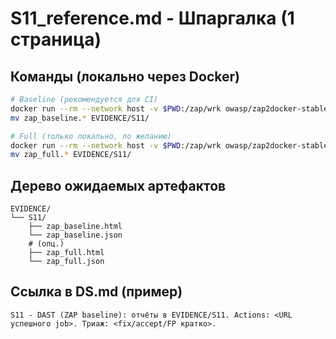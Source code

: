 # S11_reference.md - Шпаргалка (1 страница)

## Команды (локально через Docker)

```bash
# Baseline (рекомендуется для CI)
docker run --rm --network host -v $PWD:/zap/wrk owasp/zap2docker-stable   zap-baseline.py -t http://localhost:8080 -r zap_baseline.html -J zap_baseline.json -d
mv zap_baseline.* EVIDENCE/S11/

# Full (только локально, по желанию)
docker run --rm --network host -v $PWD:/zap/wrk owasp/zap2docker-stable   zap-full-scan.py -t http://localhost:8080 -r zap_full.html -J zap_full.json -d
mv zap_full.* EVIDENCE/S11/
```

## Дерево ожидаемых артефактов

```text
EVIDENCE/
└── S11/
    ├── zap_baseline.html
    └── zap_baseline.json
    # (опц.)
    ├── zap_full.html
    └── zap_full.json
```

## Ссылка в DS.md (пример)

```text
S11 - DAST (ZAP baseline): отчёты в EVIDENCE/S11. Actions: <URL успешного job>. Триаж: <fix/accept/FP кратко>.
```
